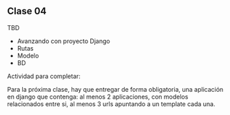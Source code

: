 ## Clase 04

TBD

- Avanzando con proyecto Django
- Rutas
- Modelo
- BD

Actividad para completar:

Para la próxima clase, hay que entregar de forma obligatoria, una aplicación en django que contenga: al menos 2 aplicaciones, con modelos relacionados entre si, al menos 3 urls apuntando a un template cada una.